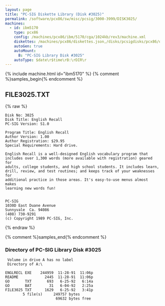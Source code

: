 ```yaml
---
layout: page
title: "PC-SIG Diskette Library (Disk #3025)"
permalink: /software/pcx86/sw/misc/pcsig/3000-3999/DISK3025/
machines:
  - id: ibm5170
    type: pcx86
    config: /machines/pcx86/ibm/5170/cga/1024kb/rev3/machine.xml
    diskettes: /machines/pcx86/diskettes.json,/disks/pcsigdisks/pcx86/diskettes.json
    autoGen: true
    autoMount:
      B: "PC-SIG Library Disk #3025"
    autoType: $date\r$time\rB:\rDIR\r
---
```


{% include machine.html id="ibm5170" %}
{% comment %}samples_begin{% endcomment %}

## FILE3025.TXT

{% raw %}
```
Disk No: 3025                                                           
Disk Title: English Recall                                              
PC-SIG Version: S1.0                                                    
                                                                        
Program Title: English Recall                                           
Author Version: 1.00                                                    
Author Registration: $29.95                                             
Special Requirements: Hard drive.                                       
                                                                        
English Recall is a well-designed English vocabulary program that       
includes over 1,300 words (more available with registration) geared for 
adults, college students, and high school students. It includes learn,  
drill, review, and test routines; and keeps track of your weaknesses for
additional practice in those areas. It's easy-to-use menus almost makes 
learning new words fun!                                                 
                                                                        
                                                                        
PC-SIG                                                                  
1030D East Duane Avenue                                                 
Sunnyvale  Ca. 94086                                                    
(408) 730-9291                                                          
(c) Copyright 1989 PC-SIG, Inc.                                         
```
{% endraw %}

{% comment %}samples_end{% endcomment %}

### Directory of PC-SIG Library Disk #3025

     Volume in drive A has no label
     Directory of A:\

    ENGLRECL EXE    244959  11-28-91  11:06p
    README            2445  11-28-91  11:06p
    GO       TXT       693   6-25-92   6:14a
    GO       BAT        31   6-04-92   2:25a
    FILE3025 TXT      1629   6-25-92   3:41p
            5 file(s)     249757 bytes
                           69632 bytes free
